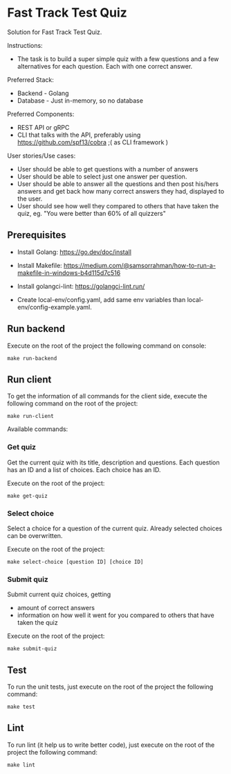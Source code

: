﻿# Fast Track Test Quiz

 Solution for Fast Track Test Quiz.

Instructions:

- The task is to build a super simple quiz with a few questions and a few alternatives for each question. Each with one correct answer.

Preferred Stack:
- Backend - Golang
- Database - Just in-memory, so no database

Preferred Components:
- REST API or gRPC
- CLI that talks with the API, preferably using https://github.com/spf13/cobra ;( as CLI framework )

User stories/Use cases:
- User should be able to get questions with a number of answers
- User should be able to select just one answer per question.
- User should be able to answer all the questions and then post his/hers answers and get back how many correct answers they had, displayed to the user.
- User should see how well they compared to others that have taken the quiz, eg. "You were better than 60% of all quizzers"

 ## Prerequisites

 - Install Golang: https://go.dev/doc/install
 
 - Install Makefile: https://medium.com/@samsorrahman/how-to-run-a-makefile-in-windows-b4d115d7c516
 
 - Install golangci-lint: https://golangci-lint.run/

 - Create local-env/config.yaml, add same env variables than local-env/config-example.yaml.

 ## Run backend

 Execute on the root of the project the following command on console:

 ```
make run-backend
```

## Run client

To get the information of all commands for the client side, execute the following command on the root of the project:

```
make run-client
```

Available commands:

### Get quiz
Get the current quiz with its title, description and questions. Each question has an ID and a list of choices. Each choice has an ID.

Execute on the root of the project:

```
make get-quiz
```

### Select choice
Select a choice for a question of the current quiz. Already selected choices can be overwritten.

Execute on the root of the project:

```
make select-choice [question ID] [choice ID]
```

### Submit quiz
Submit current quiz choices, getting 
- amount of correct answers
- information on how well it went for you compared to others that have taken the quiz

Execute on the root of the project:

```
make submit-quiz
```

## Test

To run the unit tests, just execute on the root of the project the following command:

```
make test
```

## Lint

To run lint (it help us to write better code), just execute on the root of the project the following command:

```
make lint
```
